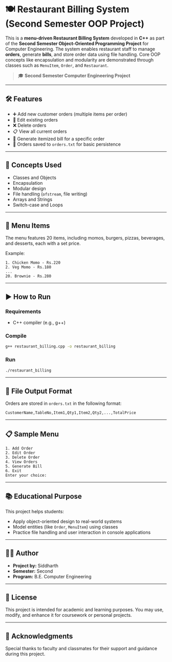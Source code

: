 # 🍽️ Restaurant Billing System (Second Semester OOP Project)

This is a **menu-driven Restaurant Billing System** developed in **C++** as part of the **Second Semester Object-Oriented Programming Project** for Computer Engineering. The system enables restaurant staff to manage **orders**, generate **bills**, and store order data using file handling. Core OOP concepts like encapsulation and modularity are demonstrated through classes such as `MenuItem`, `Order`, and `Restaurant`.

> 🎓 **Second Semester Computer Engineering Project**

---

## 🛠️ Features

- ➕ Add new customer orders (multiple items per order)
- 📝 Edit existing orders
- ❌ Delete orders
- 📋 View all current orders
- 🧾 Generate itemized bill for a specific order
- 📂 Orders saved to `orders.txt` for basic persistence

---

## 🧠 Concepts Used

- Classes and Objects
- Encapsulation
- Modular design
- File handling (`ofstream`, file writing)
- Arrays and Strings
- Switch-case and Loops

---

## 🍔 Menu Items

The menu features 20 items, including momos, burgers, pizzas, beverages, and desserts, each with a set price.

Example:

```
1. Chicken Momo - Rs.220
2. Veg Momo - Rs.180
...
20. Brownie - Rs.280
```

---

## ▶️ How to Run

### Requirements

- C++ compiler (e.g., g++)

### Compile

```bash
g++ restaurant_billing.cpp -o restaurant_billing
```

### Run

```bash
./restaurant_billing
```

---

## 📂 File Output Format

Orders are stored in `orders.txt` in the following format:

```
CustomerName,TableNo,Item1,Qty1,Item2,Qty2,...,TotalPrice
```

---

## 📋 Sample Menu

```
1. Add Order
2. Edit Order
3. Delete Order
4. View Orders
5. Generate Bill
6. Exit
Enter your choice:
```

---

## 📚 Educational Purpose

This project helps students:

- Apply object-oriented design to real-world systems
- Model entities (like `Order`, `MenuItem`) using classes
- Practice file handling and user interaction in console applications

---

## 👨‍💻 Author

- **Project by:** Siddharth
- **Semester:** Second
- **Program:** B.E. Computer Engineering

---

## 📜 License

This project is intended for academic and learning purposes. You may use, modify, and enhance it for coursework or personal projects.

---

## 🙏 Acknowledgments

Special thanks to faculty and classmates for their support and guidance during this project.
